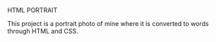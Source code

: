 HTML PORTRAIT

This project is a portrait photo of mine where it is converted to words through HTML and CSS.
